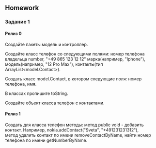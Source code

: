 ##  Homework

### Задание 1 

#### Релиз 0
Создайте пакеты модель и контроллер.

Создайте класс телефон со следующими полями:
номер телефона владельца number, "+49 865 123 12 12"
марка(например, "Iphone"),
модель(например, "12 Pro Max"),
контакты(тип ArrayList<model.Contact>).

Создать класс model.Contact, в котором следующие поля:
номер телефона,
имя.

В классах пропишите toString.

Создайте объект класса телефон с контактами.

#### Релиз 1

Создать для класса телефон методы:
метод public void - добавить контакт. Например, nokia.addContact("Sveta", "+491231231312"),  
метод удалить контакт по имени removeContactByName,
найти номер телефона по имени getNumberByName. 